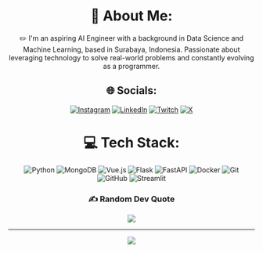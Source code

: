 <div align="center">
  
  # 💫 About Me:
  ✏️ I'm an aspiring AI Engineer with a background in Data Science and Machine Learning, based in Surabaya, Indonesia. Passionate about leveraging technology to solve real-world problems and constantly evolving as a programmer.

  ## 🌐 Socials:
  [![Instagram](https://img.shields.io/badge/Instagram-%23E4405F.svg?logo=Instagram&logoColor=white)](https://instagram.com/smcolonn) 
  [![LinkedIn](https://img.shields.io/badge/LinkedIn-%230077B5.svg?logo=linkedin&logoColor=white)](https://linkedin.com/in/alfi-willianz) 
  [![Twitch](https://img.shields.io/badge/Twitch-%239146FF.svg?logo=Twitch&logoColor=white)](https://twitch.tv/smcolonn) 
  [![X](https://img.shields.io/badge/X-black.svg?logo=X&logoColor=white)](https://x.com/smcolonn) 
  
  # 💻 Tech Stack:
  ![Python](https://img.shields.io/badge/python-3670A0?style=for-the-badge&logo=python&logoColor=ffdd54) 
  ![MongoDB](https://img.shields.io/badge/mongodb-47A248?style=for-the-badge&logo=mongodb&logoColor=white)
  ![Vue.js](https://img.shields.io/badge/vuejs-35495E?style=for-the-badge&logo=vue.js&logoColor=4FC08D)
  ![Flask](https://img.shields.io/badge/flask-000000?style=for-the-badge&logo=flask&logoColor=white)
  ![FastAPI](https://img.shields.io/badge/fastapi-009688?style=for-the-badge&logo=fastapi&logoColor=white)
  ![Docker](https://img.shields.io/badge/docker-2496ED?style=for-the-badge&logo=docker&logoColor=white)
  ![Git](https://img.shields.io/badge/git-F05032?style=for-the-badge&logo=git&logoColor=white)
  ![GitHub](https://img.shields.io/badge/github-181717?style=for-the-badge&logo=github&logoColor=white)
  ![Streamlit](https://img.shields.io/badge/streamlit-FF4B4B?style=for-the-badge&logo=streamlit&logoColor=white)

  ### ✍️ Random Dev Quote
  ![](https://quotes-github-readme.vercel.app/api?type=horizontal&theme=radical)
  
  ---
  [![](https://visitcount.itsvg.in/api?id=semicoll&icon=0&color=0)](https://visitcount.itsvg.in)
  <!-- Proudly created with GPRM ( https://gprm.itsvg.in ) -->
</div>
